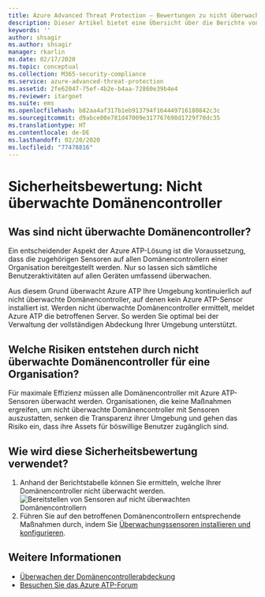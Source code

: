 ```yaml
---
title: Azure Advanced Threat Protection – Bewertungen zu nicht überwachten Domänencontrollern
description: Dieser Artikel bietet eine Übersicht über die Berichte von Azure ATP zur Bewertung des Identitätssicherheitsstatus von nicht überwachten Domänencontrollern.
keywords: ''
author: shsagir
ms.author: shsagir
manager: rkarlin
ms.date: 02/17/2020
ms.topic: conceptual
ms.collection: M365-security-compliance
ms.service: azure-advanced-threat-protection
ms.assetid: 2fe62047-75ef-4b2e-b4aa-72860e39b4e4
ms.reviewer: itargoet
ms.suite: ems
ms.openlocfilehash: b82aa4af317b1eb913794f164449716180842c3c
ms.sourcegitcommit: d9abce00e781d47009e317767698d1729f70dc35
ms.translationtype: HT
ms.contentlocale: de-DE
ms.lasthandoff: 02/20/2020
ms.locfileid: "77478816"
---
```

# <a name="security-assessment-unmonitored-domain-controllers"></a>Sicherheitsbewertung: Nicht überwachte Domänencontroller

## <a name="what-are-unmonitored-domain-controllers"></a>Was sind nicht überwachte Domänencontroller?

Ein entscheidender Aspekt der Azure ATP-Lösung ist die Voraussetzung, dass die zugehörigen Sensoren auf allen Domänencontrollern einer Organisation bereitgestellt werden. Nur so lassen sich sämtliche Benutzeraktivitäten auf allen Geräten umfassend überwachen.

Aus diesem Grund überwacht Azure ATP Ihre Umgebung kontinuierlich auf nicht überwachte Domänencontroller, auf denen kein Azure ATP-Sensor installiert ist. Werden nicht überwachte Domänencontroller ermittelt, meldet Azure ATP die betroffenen Server. So werden Sie optimal bei der Verwaltung der vollständigen Abdeckung Ihrer Umgebung unterstützt.

## <a name="what-risk-do-unmonitored-domain-controllers-pose-to-an-organization"></a>Welche Risiken entstehen durch nicht überwachte Domänencontroller für eine Organisation?

Für maximale Effizienz müssen alle Domänencontroller mit Azure ATP-Sensoren überwacht werden. Organisationen, die keine Maßnahmen ergreifen, um nicht überwachte Domänencontroller mit Sensoren auszustatten, senken die Transparenz ihrer Umgebung und gehen das Risiko ein, dass ihre Assets für böswillige Benutzer zugänglich sind.

## <a name="how-do-i-use-this-security-assessment"></a>Wie wird diese Sicherheitsbewertung verwendet?

1. Anhand der Berichtstabelle können Sie ermitteln, welche Ihrer Domänencontroller nicht überwacht werden.
    ![Bereitstellen von Sensoren auf nicht überwachten Domänencontrollern](media/atp-cas-isp-unmonitored-domain-controller-1.png)
1. Führen Sie auf den betroffenen Domänencontrollern entsprechende Maßnahmen durch, indem Sie [Überwachungssensoren installieren und konfigurieren](atp-sensor-monitoring.md#domain-controller-status).

## <a name="see-also"></a>Weitere Informationen

- [Überwachen der Domänencontrollerabdeckung](atp-sensor-monitoring.md)
- [Besuchen Sie das Azure ATP-Forum](https://aka.ms/azureatpcommunity)
